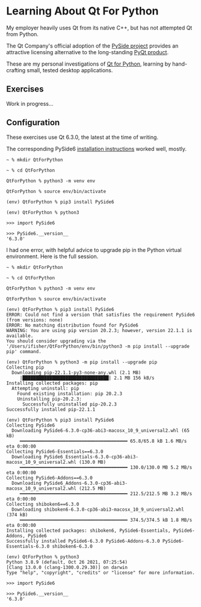 # Learning About Qt For Python

My employer heavily uses Qt from its native C++, but has not attempted Qt from Python.

The Qt Company's official adoption of the [PySide project][QP01] provides an attractive licensing alternative to the long-standing [PyQt product][QP02].

These are my personal investigations of [Qt for Python][QP03], learning by hand-crafting small, tested desktop applications.

[QP01]: https://en.wikipedia.org/wiki/PySide
        "Wikipedia entry for PySide"
[QP02]: https://en.wikipedia.org/wiki/PyQt
        "Wikipedia entry for PyQt"
[QP03]: https://doc.qt.io/qtforpython/
        "Qt for Python"


## Exercises

Work in progress...


## Configuration

These exercises use Qt 6.3.0, the latest at the time of writing.

The corresponding PySide6 [installation instructions][CO01] worked well, mostly.

[CO01]: https://wiki.qt.io/Qt_for_Python
        "Qt for Python: PySide6"

```
~ % mkdir QtForPython

~ % cd QtForPython

QtForPython % python3 -m venv env

QtForPython % source env/bin/activate

(env) QtForPython % pip3 install PySide6

(env) QtForPython % python3

>>> import PySide6

>>> PySide6.__version__
'6.3.0'
```

I had one error, with helpful advice to upgrade pip in the Python virtual environment. Here is the full session.

```
~ % mkdir QtForPython

~ % cd QtForPython

QtForPython % python3 -m venv env

QtForPython % source env/bin/activate

(env) QtForPython % pip3 install PySide6
ERROR: Could not find a version that satisfies the requirement PySide6 (from versions: none)
ERROR: No matching distribution found for PySide6
WARNING: You are using pip version 20.2.3; however, version 22.1.1 is available.
You should consider upgrading via the '/Users/ifisher/QtForPython/env/bin/python3 -m pip install --upgrade pip' command.

(env) QtForPython % python3 -m pip install --upgrade pip
Collecting pip
  Downloading pip-22.1.1-py3-none-any.whl (2.1 MB)
     |████████████████████████████████| 2.1 MB 156 kB/s 
Installing collected packages: pip
  Attempting uninstall: pip
    Found existing installation: pip 20.2.3
    Uninstalling pip-20.2.3:
      Successfully uninstalled pip-20.2.3
Successfully installed pip-22.1.1

(env) QtForPython % pip3 install PySide6                                                   
Collecting PySide6
  Downloading PySide6-6.3.0-cp36-abi3-macosx_10_9_universal2.whl (65 kB)
     ━━━━━━━━━━━━━━━━━━━━━━━━━━━━━━━━━━━━━━━━ 65.8/65.8 kB 1.6 MB/s eta 0:00:00
Collecting PySide6-Essentials==6.3.0
  Downloading PySide6_Essentials-6.3.0-cp36-abi3-macosx_10_9_universal2.whl (130.0 MB)
     ━━━━━━━━━━━━━━━━━━━━━━━━━━━━━━━━━━━━━━━━ 130.0/130.0 MB 5.2 MB/s eta 0:00:00
Collecting PySide6-Addons==6.3.0
  Downloading PySide6_Addons-6.3.0-cp36-abi3-macosx_10_9_universal2.whl (212.5 MB)
     ━━━━━━━━━━━━━━━━━━━━━━━━━━━━━━━━━━━━━━━━ 212.5/212.5 MB 3.2 MB/s eta 0:00:00
Collecting shiboken6==6.3.0
  Downloading shiboken6-6.3.0-cp36-abi3-macosx_10_9_universal2.whl (374 kB)
     ━━━━━━━━━━━━━━━━━━━━━━━━━━━━━━━━━━━━━━━━ 374.5/374.5 kB 1.8 MB/s eta 0:00:00
Installing collected packages: shiboken6, PySide6-Essentials, PySide6-Addons, PySide6
Successfully installed PySide6-6.3.0 PySide6-Addons-6.3.0 PySide6-Essentials-6.3.0 shiboken6-6.3.0

(env) QtForPython % python3
Python 3.8.9 (default, Oct 26 2021, 07:25:54) 
[Clang 13.0.0 (clang-1300.0.29.30)] on darwin
Type "help", "copyright", "credits" or "license" for more information.

>>> import PySide6

>>> PySide6.__version__
'6.3.0'
```

